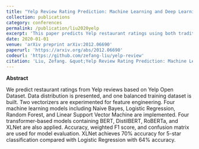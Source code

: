 ```yaml
---
title: "Yelp Review Rating Prediction: Machine Learning and Deep Learning Models"
collection: publications
category: conferences
permalink: /publication/liu2020yelp
excerpt: 'This paper predicts Yelp restaurant ratings using both traditional machine learning models and transformer-based models.'
date: 2020-01-01
venue: 'arXiv preprint arXiv:2012.06690'
paperurl: 'https://arxiv.org/abs/2012.06690'
codeurl: 'https://github.com/zefang-liu/yelp-review'
citation: 'Liu, Zefang. &quot;Yelp Review Rating Prediction: Machine Learning and Deep Learning Models.&quot; <i>arXiv preprint arXiv:2012.06690</i> (2020).'
---
```


**Abstract**

We predict restaurant ratings from Yelp reviews based on Yelp Open Dataset. Data distribution is presented, and one balanced training dataset is built. Two vectorizers are experimented for feature engineering. Four machine learning models including Naive Bayes, Logistic Regression, Random Forest, and Linear Support Vector Machine are implemented. Four transformer-based models containing BERT, DistilBERT, RoBERTa, and XLNet are also applied. Accuracy, weighted F1 score, and confusion matrix are used for model evaluation. XLNet achieves 70% accuracy for 5-star classification compared with Logistic Regression with 64% accuracy.
